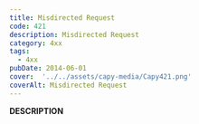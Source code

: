 ```yaml
---
title: Misdirected Request
code: 421
description: Misdirected Request
category: 4xx
tags:
  - 4xx
pubDate: 2014-06-01
cover:  '../../assets/capy-media/Capy421.png'
coverAlt: Misdirected Request
---
```


__DESCRIPTION__